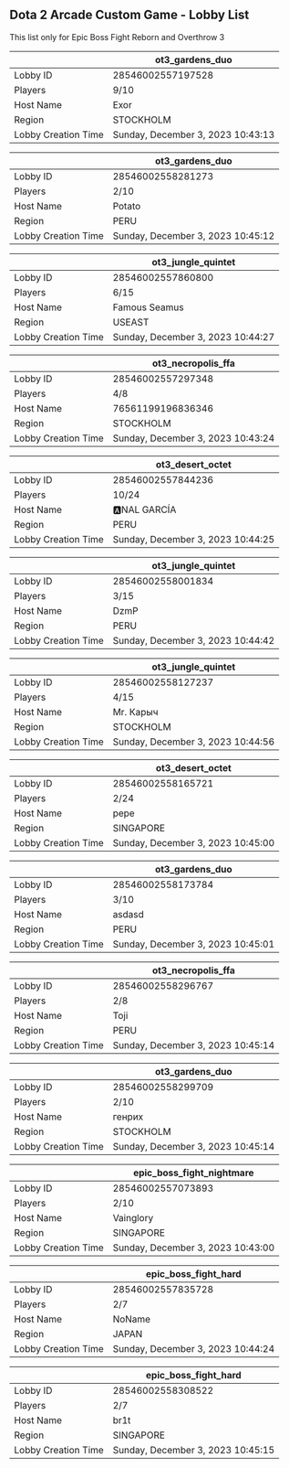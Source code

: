 ## Dota 2 Arcade Custom Game - Lobby List

This list only for Epic Boss Fight Reborn and Overthrow 3

|  | ot3_gardens_duo |
| ------ | ------ |
| Lobby ID | 28546002557197528 |
| Players | 9/10 |
| Host Name | Exor |
| Region | STOCKHOLM |
| Lobby Creation Time | Sunday, December 3, 2023 10:43:13 |


|  | ot3_gardens_duo |
| ------ | ------ |
| Lobby ID | 28546002558281273 |
| Players | 2/10 |
| Host Name | Potato |
| Region | PERU |
| Lobby Creation Time | Sunday, December 3, 2023 10:45:12 |


|  | ot3_jungle_quintet |
| ------ | ------ |
| Lobby ID | 28546002557860800 |
| Players | 6/15 |
| Host Name | Famous Seamus |
| Region | USEAST |
| Lobby Creation Time | Sunday, December 3, 2023 10:44:27 |


|  | ot3_necropolis_ffa |
| ------ | ------ |
| Lobby ID | 28546002557297348 |
| Players | 4/8 |
| Host Name | 76561199196836346 |
| Region | STOCKHOLM |
| Lobby Creation Time | Sunday, December 3, 2023 10:43:24 |


|  | ot3_desert_octet |
| ------ | ------ |
| Lobby ID | 28546002557844236 |
| Players | 10/24 |
| Host Name | 🅰NAL GARCÍA |
| Region | PERU |
| Lobby Creation Time | Sunday, December 3, 2023 10:44:25 |


|  | ot3_jungle_quintet |
| ------ | ------ |
| Lobby ID | 28546002558001834 |
| Players | 3/15 |
| Host Name | DzmP |
| Region | PERU |
| Lobby Creation Time | Sunday, December 3, 2023 10:44:42 |


|  | ot3_jungle_quintet |
| ------ | ------ |
| Lobby ID | 28546002558127237 |
| Players | 4/15 |
| Host Name | Mr. Карыч |
| Region | STOCKHOLM |
| Lobby Creation Time | Sunday, December 3, 2023 10:44:56 |


|  | ot3_desert_octet |
| ------ | ------ |
| Lobby ID | 28546002558165721 |
| Players | 2/24 |
| Host Name | pepe |
| Region | SINGAPORE |
| Lobby Creation Time | Sunday, December 3, 2023 10:45:00 |


|  | ot3_gardens_duo |
| ------ | ------ |
| Lobby ID | 28546002558173784 |
| Players | 3/10 |
| Host Name | asdasd |
| Region | PERU |
| Lobby Creation Time | Sunday, December 3, 2023 10:45:01 |


|  | ot3_necropolis_ffa |
| ------ | ------ |
| Lobby ID | 28546002558296767 |
| Players | 2/8 |
| Host Name | Toji |
| Region | PERU |
| Lobby Creation Time | Sunday, December 3, 2023 10:45:14 |


|  | ot3_gardens_duo |
| ------ | ------ |
| Lobby ID | 28546002558299709 |
| Players | 2/10 |
| Host Name | генрих |
| Region | STOCKHOLM |
| Lobby Creation Time | Sunday, December 3, 2023 10:45:14 |


|  | epic_boss_fight_nightmare |
| ------ | ------ |
| Lobby ID | 28546002557073893 |
| Players | 2/10 |
| Host Name | Vainglory |
| Region | SINGAPORE |
| Lobby Creation Time | Sunday, December 3, 2023 10:43:00 |


|  | epic_boss_fight_hard |
| ------ | ------ |
| Lobby ID | 28546002557835728 |
| Players | 2/7 |
| Host Name | NoName |
| Region | JAPAN |
| Lobby Creation Time | Sunday, December 3, 2023 10:44:24 |


|  | epic_boss_fight_hard |
| ------ | ------ |
| Lobby ID | 28546002558308522 |
| Players | 2/7 |
| Host Name | br1t |
| Region | SINGAPORE |
| Lobby Creation Time | Sunday, December 3, 2023 10:45:15 |


